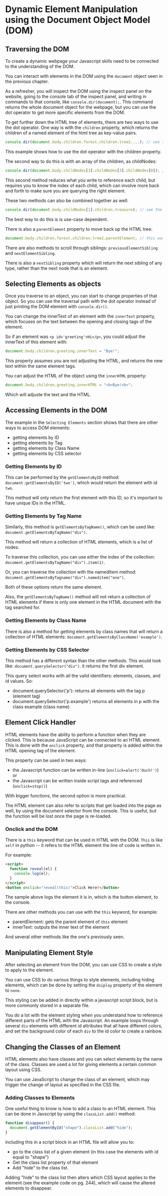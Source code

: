 # Dynamic Element Manipulation using the Document Object Model (DOM)

## Traversing the DOM

To create a dynamic webpage your Javascript skills need to be connected to the understanding of the DOM.

You can interact with elements in the DOM using the `document` object seen in the previous chapter.

As a refresher, you will inspect the DOM using the inspect panel on the website, going to the console tab of the inspect panel, and writing in commands to that console, like `console.dir(document);`. This command returns the whole document object for the webpage, but you can use the dot operator to get more specific elements from the DOM.

To get further down the HTML tree of elements, there are two ways to use the dot operator. One way is with the `children` property, which returns the children of a named element of the html tree as key-value pairs.

```Javascript
console.dir(document.body.children.forest.children.tree2....); // see the HTML on page 226 for reference
```

This example shows how to use the dot operator with the children property.

The second way to do this is with an array of the children, as childNodes:

```Javascript
console.dir(document.body.childNodes[3].childNodes[3].childNodes[0]); // see the HTML on page 226 for reference
```

This second method reduces what you write to reference each child, but requires you to know the index of each child, which can involve more back and forth to make sure you are querying the right element.

These two methods can also be combined together as well:

```Javascript
console.dir(document.body.childNodes[1].children.treasure); // see the HTML on page 226 for reference
```

The best way to do this is is use-case dependent.

There is also a `parentElement` property to move back up the HTML tree:

```Javascript
document.body.children.forest.children.tree2.parentElement; // this would return `forest` since that's the parent
```

There are also methods to scroll through siblings: `previousElementSibling` and `nextElementSibling`.

There is also a `nextSibling` property which will return the next sibling of any type, rather than the next node that is an element.

## Selecting Elements as objects

Once you traverse to an object, you can start to change properties of that object. So you can use the traversal path with the dot operator instead of just printing the DOM element with `console.dir()`.

You can change the innerText of an element with the `innerText` property, which focuses on the text between the opening and closing tags of the element.

So if an element was `<p id='greeting'>Hi</p>`, you could adjust the innerText of this element with:

```javascript
document.body.children.greeting.innerText = "Bye!";
```

This property assumes you are not adjusting the HTML, and returns the new text within the same element tags.

You can adjust the HTML of the object using the `innerHTML` property:

```javascript
document.body.children.greeting.innerHTML = "<b>Bye!<b>";
```

Which will adjuste the text and the HTML.

## Accessing Elements in the DOM

The example in the `Selecting Elements` section shows that there are other ways to access DOM elements:

- getting elements by ID
- getting elements by Tag
- getting elements by Class Name
- getting elements by CSS selector

### Getting Elements by ID

This can be performed by the `getElementsByID` method: `document.getElementsByID('two')`, which would return the element with id `two`.

This method will only return the first element with this ID, so it's important to have unique IDs in the HTML.

### Getting Elements by Tag Name

Similarly, this method is `getElementsByTagName()`, which can be used like: `document.getElementsByTagName("div")`.

This method will return a collection of HTML elements, which is a list of nodes.

To traverse this collection, you can use either the index of the collection: `document.getElementsByTagName("div").item(1)`.

Or, you can traverse the collection with the namedItem method: `document.getElementsByTagname("div").nameditem("one")`.

Both of these options return the same element.

Also, the `getElementsByTagName()` method will not return a collection of HTML elements if there is only one element in the HTML document with the tag searched for.

### Getting Elements by Class Name

There is also a method for getting elements by class names that will return a collection of HTML elements: `document.getElementsByClassName('example')`.

### Getting Elements by CSS Selector

This method has a different syntax than the other methods. This would look like: `document.querySelector("div")`. it returns the first div element.

This query select works with all the valid identifiers: elements, classes, and id values. So:

- document.querySelector('p'): returns all elements with the tag p (element tag)
- document.querySelector('p.example') returns all elements in p with the class example (class name)

## Element Click Handler

HTML elements have the ability to perform a function when they are clicked. This is because JavaScript can be connected to an HTML element. This is done with the `onclick` property, and that property is added within the HTML opening tag of the element.

This property can be used in two ways:

- the Javascript function can be written in-line (`onclick=alert('Ouch!')`) or
- the Javascript can be written inside script tags and referenced (`onclick=stop()`)

With bigger functions, the second option is more practical.

The HTML element can also refer to scripts that get loaded into the page as well, by using the document selector from the console. This is useful, but the function will be lost once the page is re-loaded.

### Onclick and the DOM

There is a `this` keyword that can be used in HTML with the DOM. `This` is like `self` in python -- it refers to the HTML element the line of code is written in.

For example:

```html
<script>
  function reveal(el) {
    console.log(el);
  }
</script>
<button onclick="reveal(this)">Click Here!</button>
```

The sample above logs the element it is in, which is the button element, to the console.

There are other methods you can use with the `this` keyword, for example:

- parentElement: gets the parent element of `this` element
- innerText: outputs the inner text of the element

And several other methods like the one's previously seen.

## Manipulating Element Style

After selecting an element from the DOM, you can use CSS to create a style to apply to the element.

You can use CSS to do various things to style elements, including hiding elements, which can be done by setting the `dsiplay` property of the element to `none`.

This styling can be added in directly within a javascript script block, but is more commonly stored in a separate file.

You do a lot with the element styling when you understand how to reference different parts of the HTML with the Javascript. An example loops through several `div` elements with different id attributes that all have different colors, and set the background color of each `div` to the id color to create a rainbow.

## Changing the Classes of an Element

HTML elements also have classes and you can select elements by the name of the class. Classes are used a lot for giving elements a certain common layout using CSS.

You can use JavaScript to change the class of an element, which may trigger the change of layout as specified in the CSS file.

### Adding Classes to Elements

One useful thing to know is how to add a class to an HTML element. This can be done in Javscript by using the `classList.add()` method:

```javascript
function disappear() {
  document.getElementById("shape").classList.add("hide");
}
```

including this in a script block in an HTML file will allow you to:

- go to the class list of a given element (in this case the elements with id equal to "shape")
- Get the class list property of that element
- Add "hide" to the class list.

Adding "hide" to the class list then alters which CSS layout applies to the element (see the example code on pg. 244), which will cause the altered elements to disappear.
